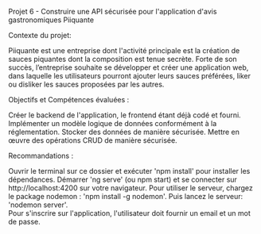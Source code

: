 Projet 6 - Construire une API sécurisée pour l'application d'avis gastronomiques Piiquante

Contexte du projet: 

Piiquante est une entreprise dont l'activité principale est la création de sauces piquantes dont la composition est tenue secrète. Forte de son succès, l’entreprise souhaite se développer et créer une application web, dans laquelle les utilisateurs pourront ajouter leurs sauces préférées, liker ou disliker les sauces proposées par les autres.

Objectifs et Compétences évaluées : 

Créer le backend de l'application, le frontend étant déjà codé et fourni.
Implémenter un modèle logique de données conformément à la réglementation.
Stocker des données de manière sécurisée.
Mettre en œuvre des opérations CRUD de manière sécurisée.

Recommandations : 

Ouvrir le terminal sur ce dossier et exécuter 'npm install' pour installer les dépendances.
Démarrer 'ng serve' (ou npm start) et se connecter sur http://localhost:4200 sur votre navigateur.
Pour utiliser le serveur, chargez le package nodemon : 'npm install -g nodemon'.
Puis lancez le serveur: 'nodemon server'.    
Pour s'inscrire sur l'application, l'utilisateur doit fournir un email et un mot de passe.
